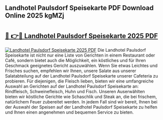 ## Landhotel Paulsdorf Speisekarte PDF Download Online 2025 kgMZj

# <h2><a href="http://gc7icg.nevu.top/?p=Landhotel+Paulsdorf+Speisekarte">🔗 👉🔴 Landhotel Paulsdorf Speisekarte 2025 PDF</a></h2>

[![Landhotel Paulsdorf Speisekarte 2025 PDF](https://i.imgur.com/dBaPXMq.png)](http://gc7icg.nevu.top/?p=Landhotel+Paulsdorf+Speisekarte)
Die Landhotel Paulsdorf Speisekarte ist nicht nur eine Liste von Gerichten in einem Restaurant oder Café, sondern bietet auch die Möglichkeit, ein köstliches und für Ihren Geschmack geeignetes Gericht auszuwählen. Wenn Sie etwas Leichtes und Frisches suchen, empfehlen wir Ihnen, unsere Salate aus unserer Salatabteilung auf der Landhotel Paulsdorf Speisekarte unserer Cafeteria zu probieren. Für diejenigen, die Fleisch lieben, bieten wir eine umfangreiche Auswahl an Gerichten auf der Landhotel Paulsdorf Speisekarte an: Rindfleisch, Schweinefleisch, Huhn und Fisch. Unseren Auserwählten bieten wir köstliche Gerichte wie Schaschlik und Steak an, die bei frischem, natürlichem Feuer zubereitet werden. In jedem Fall sind wir bereit, Ihnen bei der Auswahl der Speisen auf der Landhotel Paulsdorf Speisekarte zu helfen und Ihnen einen angenehmen und bequemen Service zu bieten.
